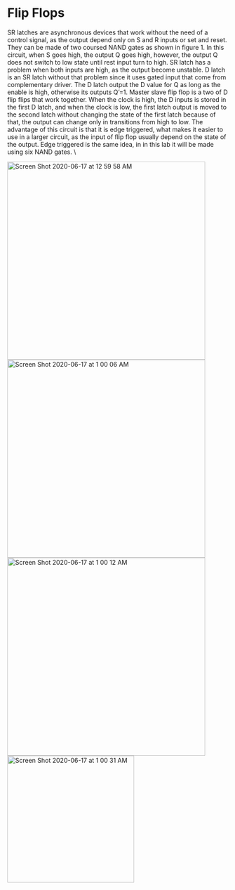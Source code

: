 # Flip Flops

SR latches are asynchronous devices that work without the need of a control signal, as the output depend only on S and R inputs or set and reset. They can be made of two coursed NAND gates as shown in figure 1. In this circuit, when S goes high, the output Q goes high, however, the output Q does not switch to low state until rest input turn to high. SR latch has a problem when both inputs are high, as the output become unstable. D latch is an SR latch without that problem since it uses gated input that come from complementary driver. The D latch output the D value for Q as long as the enable is high, otherwise its outputs Q’=1. Master slave flip flop is a two of D flip flips that work together. When the clock is high, the D inputs is stored in the first D latch, and when the clock is low, the first latch output is moved to the second latch without changing the state of the first latch because of that, the output can change only in transitions from high to low. The advantage of this circuit is that it is edge triggered, what makes it easier to use in a larger circuit, as the input of flip flop usually depend on the state of the output. Edge triggered is the same idea, in in this lab it will be made using six NAND gates. \

<img width="451" alt="Screen Shot 2020-06-17 at 12 59 58 AM" src="https://user-images.githubusercontent.com/66625688/84856992-0bbed600-b036-11ea-9922-8bd4cece51fe.png">


<img width="451" alt="Screen Shot 2020-06-17 at 1 00 06 AM" src="https://user-images.githubusercontent.com/66625688/84857001-111c2080-b036-11ea-9817-86274a0fe8aa.png">




<img width="451" alt="Screen Shot 2020-06-17 at 1 00 12 AM" src="https://user-images.githubusercontent.com/66625688/84857023-1c6f4c00-b036-11ea-9c26-a756fc81621f.png">

<img width="289" alt="Screen Shot 2020-06-17 at 1 00 31 AM" src="https://user-images.githubusercontent.com/66625688/84857026-1da07900-b036-11ea-88bd-07a2418a2ec2.png">

